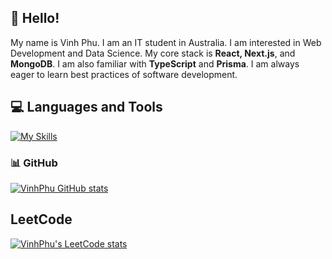 ## 👋 Hello! 

My name is Vinh Phu. I am an IT student in Australia. I am interested in Web Development and Data Science. My core stack is **React, Next.js**, and **MongoDB**. I am also familiar with **TypeScript** and **Prisma**. I am always eager to learn best practices of software development.


## 💻 Languages and Tools 

[![My Skills](https://skillicons.dev/icons?i=html,css,js,py,r,react,next,mongodb)](https://skillicons.dev)

### 📊 GitHub

[![VinhPhu GitHub stats](https://github-readme-stats.vercel.app/api?username=vinhphuphan&show_icons=true&icon_color=586069&text_color=586069&bg_color=fff&line_height=30&hide_title=true&title_color=0366d6)](https://github.com/anuraghazra/github-readme-stats)

## LeetCode

[![VinhPhu's LeetCode stats](https://leetcode-stats-six.vercel.app/api?username=vinhphuphan)](https://github.com/KnlnKS/leetcode-stats)

